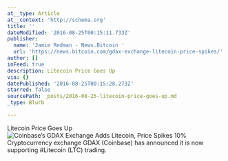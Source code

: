 ```yaml
---
at__type: Article
at__context: 'http://schema.org'
title: ''
dateModified: '2016-08-25T00:15:11.733Z'
publisher:
  name: 'Jamie Redman - News.Bitcoin '
  url: 'https://news.bitcoin.com/gdax-exchange-litecoin-price-spikes/'
author: []
inFeed: true
description: Litecoin Price Goes Up
via: {}
datePublished: '2016-08-25T00:15:28.273Z'
starred: false
sourcePath: _posts/2016-08-25-litecoin-price-goes-up.md
_type: Blurb

---
```

Litecoin Price Goes Up
![Coinbase’s GDAX Exchange Adds Litecoin, Price Spikes 10%  Cryptocurrency exchange GDAX (Coinbase) has announced it is now supporting #Litecoin (LTC) trading. ](https://the-grid-user-content.s3-us-west-2.amazonaws.com/6d30b6ae-3ba7-4273-bdfe-90dd4e73c6e7.jpg)